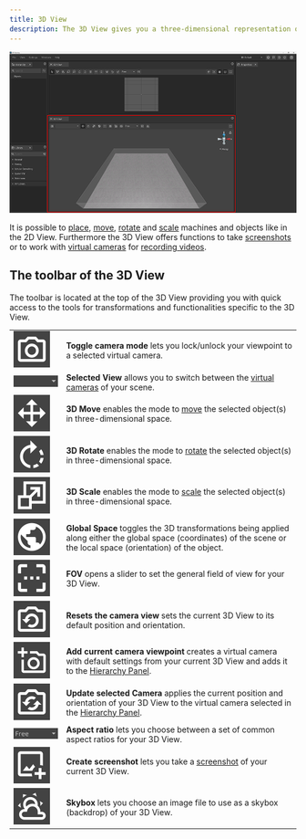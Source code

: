 ```yaml
---
title: 3D View
description: The 3D View gives you a three-dimensional representation of your concept. Analogue to the 2D View you can perform several transformations to edit the setup of your objects.
---
```


![3D View](../../../.gitbook/assets/planning_3d_view.png)

It is possible to [place](../machines/first-steps-with-3d-object.md), [move](../machines/move-objects.md), [rotate](../machines/rotate-objects.md) and [scale](../machines/scale-objects.md) machines and objects like in the 2D View. Furthermore the 3D View offers functions to take [screenshots](../advanced-tools/creating-screenshots.md) or to work with [virtual cameras](./virtual-camera-panel.md) for [recording videos](../advanced-tools/virtual-cameras.md).

## The toolbar of the 3D View

The toolbar is located at the top of the 3D View providing you with quick access to the tools for transformations and functionalities specific to the 3D View.

|      |      |
| :--- | :--- |
| ![Toggle Camera Mode](../../../.gitbook/assets/planning_3d_panel_toggle_camera_mode.png) | __Toggle camera mode__ lets you lock/unlock your viewpoint to a selected virtual camera. |
| ![Selected View](../../../.gitbook/assets/planning_3d_panel_selected_view.png) | __Selected View__ allows you to switch between the [virtual cameras](../advanced-tools/virtual-cameras.md) of your scene. |
| ![3D Move](../../../.gitbook/assets/planning_3d_panel_3d_move.png) | __3D Move__ enables the mode to [move](../machines/move-objects.md) the selected object(s) in three-dimensional space. |
| ![3D Rotate](<../../../.gitbook/assets/planning_3d_panel_3d_rotate.png>) | __3D Rotate__ enables the mode to [rotate](../machines/rotate-objects.md#rotate-objects) the selected object(s) in three-dimensional space. |
| ![3D Scale](../../../.gitbook/assets/planning_3d_panel_3d_scale.png) | __3D Scale__ enables the mode to [scale](../machines/scale-objects.md#scale-objects) the selected object(s) in three-dimensional space. |
| ![Global Space](../../../.gitbook/assets/planning_3d_panel_global_space.png) | __Global Space__ toggles the 3D transformations being applied along either the global space (coordinates) of the scene or the local space (orientation) of the object. |
| ![FOV](../../../.gitbook/assets/planning_3d_panel_fov.png) | __FOV__ opens a slider to set the general field of view for your 3D View. |
| ![Reset the Camera View](../../../.gitbook/assets/planning_3d_panel_reset_the_camera_view.png) | __Resets the camera view__ sets the current 3D View to its default position and orientation. |
| ![Add Current Camera Viewpoint](../../../.gitbook/assets/planning_3d_panel_add_current_camera_viewpoint.png) | __Add current camera viewpoint__ creates a virtual camera with default settings from your current 3D View and adds it to the [Hierarchy Panel](./hierarchy-panel.md). |
| ![Update Selected Camera](../../../.gitbook/assets/planning_3d_panel_update_selected_camera.png) | __Update selected Camera__ applies the current position and orientation of your 3D View to the virtual camera selected in the [Hierarchy Panel](./hierarchy-panel.md). |
| ![Aspect Ratio](../../../.gitbook/assets/planning_2d_panel_aspect_ratio.png) | __Aspect ratio__ lets you choose between a set of common aspect ratios for your 3D View. |
| ![Create Screenshot](../../../.gitbook/assets/planning_2d_panel_create_screenshot.png) | __Create screenshot__ lets you take a [screenshot](../advanced-tools/creating-screenshots.md) of your current 3D View. |
| ![Skybox](../../../.gitbook/assets/planning_3d_panel_skybox.png) | __Skybox__ lets you choose an image file to use as a skybox (backdrop) of your 3D View. |